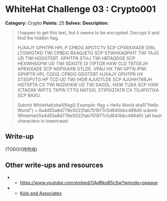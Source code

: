 # WhiteHat Challenge 03 : Crypto001

**Category:** Crypto
**Points:** 25
**Solves:** 
**Description:**

> I happen to get this text, but it seems to be encrypted. Decrypt it and find the hidden flag.
>
> HJXAJY GPHTPR HPL P CPBDG APGTCTV SCP CPXRXIXADE DWL LTGWIGTKD TWI CPBDG RXAQJETG SCP STWHXAQPIHT TWI TAJG UD TWI HGDGTEBT. GPHTPR STHJ TWI HBTAQDGE SCP HEXWHSGPW UD TWI SDXGTE DI TIPTGR HXW CLD TBTGEJH APRXIXADE SCP NGPIXAXB GTLDE. VPAU HX TWI GPTN IPWI GPHPTR HPL CGDQ. CPBDG GDGTEBT HJXAJY GPHTPR HX STSGPVTG HP TCD UD TWI IHDB AJUGTLDE SCP AJUHHTRRJH HGTSPTA CX TWI NGDIHXW UD TWI SAGDL. HXW TUXA SCP HXW ICTADXK WIPTS TKPW CTTQ NATSXL STIPGQTATR CX TGJIPGTIXA SCP BAXU.
>
> Submit WhiteHat{sha1(flag)}
> Example: flag = Hello World
> sha1("Hello World") = 0a4d55a8d778e5022fab701977c5d840bbc486d0
> submit: WhiteHat{0a4d55a8d778e5022fab701977c5d840bbc486d0}
> (all hash characters in lowercase)

## Write-up

(TODO)(待完成)

## Other write-ups and resources
* * <https://www.youtube.com/embed/OAdRkoB5cSw?wmode=opaque>
* * [Kole and Associates](https://gospelofmark.ch/whitehat-challenge-03-crypto001-cryptography.html)
